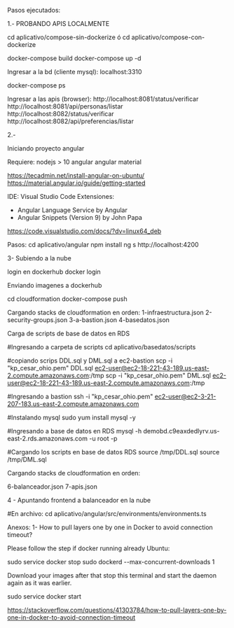 Pasos ejecutados:

1.- PROBANDO APIS LOCALMENTE

cd aplicativo/compose-sin-dockerize
ó
cd aplicativo/compose-con-dockerize

docker-compose build
docker-compose up -d

Ingresar a la bd (cliente mysql):
localhost:3310

docker-compose ps

Ingresar a las apis (browser):
http://localhost:8081/status/verificar
http://localhost:8081/api/personas/listar
http://localhost:8082/status/verificar
http://localhost:8082/api/preferencias/listar

2.-

Iniciando proyecto angular

Requiere: 
nodejs > 10
angular
angular material

https://tecadmin.net/install-angular-on-ubuntu/
https://material.angular.io/guide/getting-started

IDE: Visual Studio Code
Extensiones:
 - Angular Language Service by Angular
 - Angular Snippets (Version 9) by John Papa

 https://code.visualstudio.com/docs/?dv=linux64_deb

 Pasos:
 cd aplicativo/angular
 npm install
 ng s
 http://localhost:4200


3- Subiendo a la nube

login en dockerhub
docker login

Enviando imagenes a dockerhub

cd cloudformation
docker-compose push

Cargando stacks de cloudformation en orden:
1-infraestructura.json
2-security-groups.json
3-a-bastion.json
4-basedatos.json

Carga de scripts de base de datos en RDS

#Ingresando a carpeta de scripts
cd aplicativo/basedatos/scripts

#copiando scrips DDL.sql y DML.sql a ec2-bastion
scp -i "kp_cesar_ohio.pem" DDL.sql ec2-user@ec2-18-221-43-189.us-east-2.compute.amazonaws.com:/tmp
scp -i "kp_cesar_ohio.pem" DML.sql ec2-user@ec2-18-221-43-189.us-east-2.compute.amazonaws.com:/tmp

#Ingresando a bastion
ssh -i "kp_cesar_ohio.pem" ec2-user@ec2-3-21-207-183.us-east-2.compute.amazonaws.com

#Instalando mysql
sudo yum install mysql -y

#Ingresando a base de datos en RDS
mysql -h demobd.c9eaxdedlyrv.us-east-2.rds.amazonaws.com -u root -p

#Cargando los scripts en base de datos RDS
source /tmp/DDL.sql
source /tmp/DML.sql


Cargando stacks de cloudformation en orden:

6-balanceador.json
7-apis.json

4 - Apuntando frontend a balanceador en la nube

#En archivo:
cd aplicativo/angular/src/environments/environments.ts












Anexos:
1- How to pull layers one by one in Docker to avoid connection timeout?

Please follow the step if docker running already Ubuntu:

sudo service docker stop
sudo dockerd --max-concurrent-downloads 1

Download your images after that stop this terminal and start the daemon again as it was earlier.

sudo service docker start

https://stackoverflow.com/questions/41303784/how-to-pull-layers-one-by-one-in-docker-to-avoid-connection-timeout

